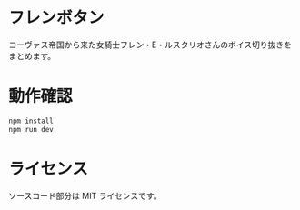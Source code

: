 # フレンボタン

コーヴァス帝国から来た女騎士フレン・E・ルスタリオさんのボイス切り抜きをまとめます。

# 動作確認

```bash
npm install
npm run dev
```

# ライセンス

ソースコード部分は MIT ライセンスです。
